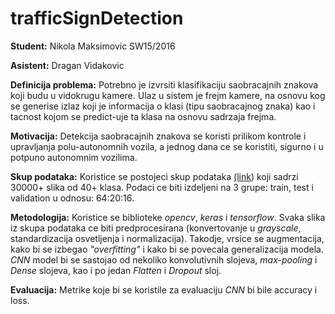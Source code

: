 # trafficSignDetection

**Student:** Nikola Maksimovic SW15/2016

**Asistent:** Dragan Vidakovic

**Definicija problema:** Potrebno je izvrsiti klasifikaciju saobracajnih znakova koji budu u vidokrugu kamere. Ulaz u sistem je frejm kamere, na osnovu kog se generise izlaz koji je informacija o klasi (tipu saobracajnog znaka) kao i tacnost kojom se predict-uje ta klasa na osnovu sadrzaja frejma.

**Motivacija:** Detekcija saobracajnih znakova se koristi prilikom kontrole i upravljanja polu-autonomnih vozila, a jednog dana ce se koristiti, sigurno i u potpuno autonomnim vozilima.

**Skup podataka:** Koristice se postojeci skup podataka [(link](https://drive.google.com/file/d/1AZeKw90Cb6GgamTBO3mvDdz6PjBwqCCt/view)) koji sadrzi 30000+ slika od 40+ klasa. Podaci ce biti izdeljeni na 3 grupe: train, test i validation u odnosu: 64:20:16.

**Metodologija:** Koristice se biblioteke _opencv_, _keras_ i _tensorflow_. Svaka slika iz skupa podataka ce biti predprocesirana (konvertovanje u _grayscale_, standardizacija osvetljenja i normalizacija). Takodje, vrsice se augmentacija, kako bi se izbegao _"overfitting"_ i kako bi se povecala generalizacija modela. _CNN_ model bi se sastojao od nekoliko konvolutivnih slojeva, _max-pooling_ i _Dense_ slojeva, kao i po jedan _Flatten_ i _Dropout_ sloj. 

**Evaluacija:** Metrike koje bi se koristile za evaluaciju _CNN_ bi bile accuracy i loss.
